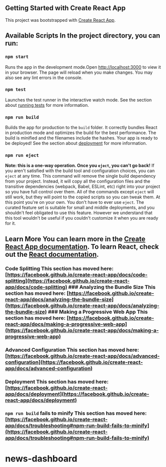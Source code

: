 ## Getting Started with Create React App 
This project was bootstrapped with [Create React App](https://github.com/facebook/create-react-app). 
## Available Scripts In the project directory, you can run: 
### `npm start` 
Runs the app in the development mode.Open [http://localhost:3000](http://localhost:3000) to view it in your browser. 
The page will reload when you make changes.
You may also see any lint errors in the console. 
### `npm test` 
Launches the test runner in the interactive watch mode.
See the section about [running tests](https://facebook.github.io/create-react-app/docs/running-tests) for more information.
### `npm run build` 
Builds the app for production to the `build` folder.
It correctly bundles React in production mode and optimizes the build for the best performance.
The build is minified and the filenames include the hashes.
Your app is ready to be deployed! See the section about [deployment](https://facebook.github.io/create-react-app/docs/deployment) for more information.
### `npm run eject` 
**Note: this is a one-way operation. Once you `eject`, you can't go back!** 
If you aren't satisfied with the build tool and configuration choices, you can `eject` at any time. This command will remove the single build dependency from your project. Instead, it will copy all the configuration files and the transitive dependencies (webpack, Babel, ESLint, etc) right into your project so you have full control over them. All of the commands except `eject` will still work, but they will point to the copied scripts so you can tweak them. At this point you're on your own. You don't have to ever use `eject`. The curated feature set is suitable for small and middle deployments, and you shouldn't feel obligated to use this feature. However we understand that this tool wouldn't be useful if you couldn't customize it when you are ready for it. 
## Learn More You can learn more in the [Create React App documentation](https://facebook.github.io/create-react-app/docs/getting-started). To learn React, check out the [React documentation](https://reactjs.org/). 
### Code Splitting This section has moved here: [https://facebook.github.io/create-react-app/docs/code-splitting](https://facebook.github.io/create-react-app/docs/code-splitting) ### Analyzing the Bundle Size This section has moved here: [https://facebook.github.io/create-react-app/docs/analyzing-the-bundle-size](https://facebook.github.io/create-react-app/docs/analyzing-the-bundle-size) ### Making a Progressive Web App This section has moved here: [https://facebook.github.io/create-react-app/docs/making-a-progressive-web-app](https://facebook.github.io/create-react-app/docs/making-a-progressive-web-app) 
### Advanced Configuration This section has moved here: [https://facebook.github.io/create-react-app/docs/advanced-configuration](https://facebook.github.io/create-react-app/docs/advanced-configuration) 
### Deployment This section has moved here: [https://facebook.github.io/create-react-app/docs/deployment](https://facebook.github.io/create-react-app/docs/deployment) 
### `npm run build` fails to minify This section has moved here: [https://facebook.github.io/create-react-app/docs/troubleshooting#npm-run-build-fails-to-minify](https://facebook.github.io/create-react-app/docs/troubleshooting#npm-run-build-fails-to-minify) 
# news-dashboard
